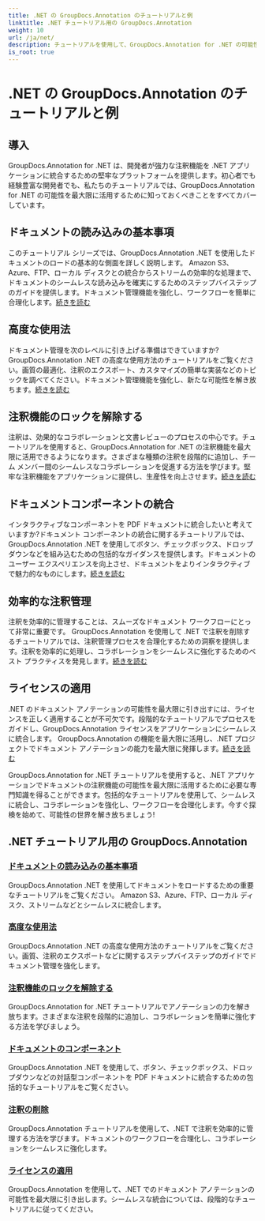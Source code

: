 ```yaml
---
title: .NET の GroupDocs.Annotation のチュートリアルと例
linktitle: .NET チュートリアル用の GroupDocs.Annotation
weight: 10
url: /ja/net/
description: チュートリアルを使用して、GroupDocs.Annotation for .NET の可能性を最大限に引き出します。シームレスに統合し、コラボレーションを強化し、ワークフローを合理化します。
is_root: true
---
```


# .NET の GroupDocs.Annotation のチュートリアルと例

## 導入

GroupDocs.Annotation for .NET は、開発者が強力な注釈機能を .NET アプリケーションに統合するための堅牢なプラットフォームを提供します。初心者でも経験豊富な開発者でも、私たちのチュートリアルでは、GroupDocs.Annotation for .NET の可能性を最大限に活用するために知っておくべきことをすべてカバーしています。

## ドキュメントの読み込みの基本事項
このチュートリアル シリーズでは、GroupDocs.Annotation .NET を使用したドキュメントのロードの基本的な側面を詳しく説明します。 Amazon S3、Azure、FTP、ローカル ディスクとの統合からストリームの効率的な処理まで、ドキュメントのシームレスな読み込みを確実にするためのステップバイステップのガイドを提供します。ドキュメント管理機能を強化し、ワークフローを簡単に合理化します。[続きを読む](./document-loading-essentials/)

## 高度な使用法
ドキュメント管理を次のレベルに引き上げる準備はできていますか? GroupDocs.Annotation .NET の高度な使用方法のチュートリアルをご覧ください。画質の最適化、注釈のエクスポート、カスタマイズの簡単な実装などのトピックを調べてください。ドキュメント管理機能を強化し、新たな可能性を解き放ちます。[続きを読む](./advanced-usage/)

## 注釈機能のロックを解除する
注釈は、効果的なコラボレーションと文書レビューのプロセスの中心です。チュートリアルを使用すると、GroupDocs.Annotation for .NET の注釈機能を最大限に活用できるようになります。さまざまな種類の注釈を段階的に追加し、チーム メンバー間のシームレスなコラボレーションを促進する方法を学びます。堅牢な注釈機能をアプリケーションに提供し、生産性を向上させます。[続きを読む](./unlocking-annotation-power/)

## ドキュメントコンポーネントの統合
インタラクティブなコンポーネントを PDF ドキュメントに統合したいと考えていますか?ドキュメント コンポーネントの統合に関するチュートリアルでは、GroupDocs.Annotation .NET を使用してボタン、チェックボックス、ドロップダウンなどを組み込むための包括的なガイダンスを提供します。ドキュメントのユーザー エクスペリエンスを向上させ、ドキュメントをよりインタラクティブで魅力的なものにします。[続きを読む](./document-components/)

## 効率的な注釈管理
注釈を効率的に管理することは、スムーズなドキュメント ワークフローにとって非常に重要です。 GroupDocs.Annotation を使用して .NET で注釈を削除するチュートリアルでは、注釈管理プロセスを合理化するための洞察を提供します。注釈を効率的に処理し、コラボレーションをシームレスに強化するためのベスト プラクティスを発見します。[続きを読む](./removing-annotations/)

## ライセンスの適用
.NET のドキュメント アノテーションの可能性を最大限に引き出すには、ライセンスを正しく適用することが不可欠です。段階的なチュートリアルでプロセスをガイドし、GroupDocs.Annotation ライセンスをアプリケーションにシームレスに統合します。 GroupDocs.Annotation の機能を最大限に活用し、.NET プロジェクトでドキュメント アノテーションの能力を最大限に発揮します。[続きを読む](./applying-licenses/)

GroupDocs.Annotation for .NET チュートリアルを使用すると、.NET アプリケーションでドキュメントの注釈機能の可能性を最大限に活用するために必要な専門知識を得ることができます。包括的なチュートリアルを使用して、シームレスに統合し、コラボレーションを強化し、ワークフローを合理化します。今すぐ探検を始めて、可能性の世界を解き放ちましょう!
## .NET チュートリアル用の GroupDocs.Annotation
### [ドキュメントの読み込みの基本事項](./document-loading-essentials/)
GroupDocs.Annotation .NET を使用してドキュメントをロードするための重要なチュートリアルをご覧ください。 Amazon S3、Azure、FTP、ローカル ディスク、ストリームなどとシームレスに統合します。
### [高度な使用法](./advanced-usage/)
GroupDocs.Annotation .NET の高度な使用方法のチュートリアルをご覧ください。画質、注釈のエクスポートなどに関するステップバイステップのガイドでドキュメント管理を強化します。
### [注釈機能のロックを解除する](./unlocking-annotation-power/)
GroupDocs.Annotation for .NET チュートリアルでアノテーションの力を解き放ちます。さまざまな注釈を段階的に追加し、コラボレーションを簡単に強化する方法を学びましょう。
### [ドキュメントのコンポーネント](./document-components/)
GroupDocs.Annotation .NET を使用して、ボタン、チェックボックス、ドロップダウンなどの対話型コンポーネントを PDF ドキュメントに統合するための包括的なチュートリアルをご覧ください。
### [注釈の削除](./removing-annotations/)
GroupDocs.Annotation チュートリアルを使用して、.NET で注釈を効率的に管理する方法を学びます。ドキュメントのワークフローを合理化し、コラボレーションをシームレスに強化します。
### [ライセンスの適用](./applying-licenses/)
GroupDocs.Annotation を使用して、.NET でのドキュメント アノテーションの可能性を最大限に引き出します。シームレスな統合については、段階的なチュートリアルに従ってください。